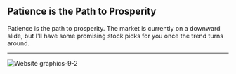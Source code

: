## Patience is the Path to Prosperity

Patience is the path to prosperity. The market is currently on a downward slide, but I'll have some promising stock picks for you once the trend turns around.

---

![Website graphics-9-2](https://github.com/user-attachments/assets/03a0c520-de7f-4535-bd65-840ec1af4bd5)
